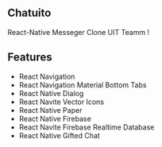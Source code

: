 ## 	Chatuito
React-Native Messeger Clone
	UIT Teamm !
## Features
* React Navigation
* React Navigation Material Bottom Tabs
* React Native Dialog
* React Navite Vector Icons
* React Native Paper
* React Native Firebase 
* React Navite Firebase Realtime Database
* React Native Gifted Chat

